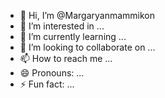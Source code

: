 - 👋 Hi, I’m @Margaryanmammikon
- 👀 I’m interested in ...
- 🌱 I’m currently learning ...
- 💞️ I’m looking to collaborate on ...
- 📫 How to reach me ...
- 😄 Pronouns: ...
- ⚡ Fun fact: ...

<!---
Margaryanmammikon/Margaryanmammikon is a ✨ special ✨ repository because its `README.md` (this file) appears on your GitHub profile.
You can click the Preview link to take a look at your changes.
--->
